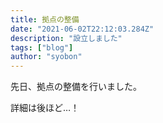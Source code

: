 ```yaml
---
title: 拠点の整備
date: "2021-06-02T22:12:03.284Z"
description: "設立しました"
tags: ["blog"]
author: "syobon"
---
```

先日、拠点の整備を行いました。

詳細は後ほど…！